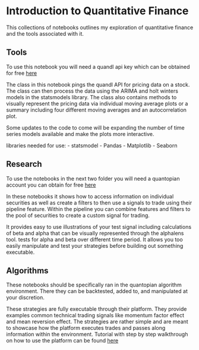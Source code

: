 # Introduction to Quantitative Finance

This collections of notebooks outlines my exploration of quantitative finance and the tools associated with it.


## Tools

To use this notebook you will need a quandl api key which can be obtained for free [here](https://www.quandle.com/)

The class in this notebook pings the quandl API for pricing data on a stock. The class can then process the data using the ARIMA and holt winters models in the statsmodels library. The class also contains methods to visually represent the pricing data via individual moving average plots or a summary including four different moving averages and an autocorrelation plot.

Some updates to the code to come will be expanding the number of time series models available and make the plots more interactive.

libraries needed for use:
    - statsmodel
    - Pandas
    - Matplotlib
    - Seaborn
 

## Research

To use the notebooks in the next two folder you will need a quantopian account you can obtain for free [here](https://www.quantopian.com/home)

In these notebooks it shows how to access information on individual securities as well as create a filters to then use a signals to trade using their pipeline feature. Within the pipeline you can combine features and filters to the pool of securities to create a custom signal for trading. 

It provides easy to use illustrations of your test signal including calculations of beta and alpha that can be visually represented through the alphalens tool. tests for alpha and beta over different time period. It allows you too easily manipulate and test your strategies before building out something executable.  


## Algorithms

These notebooks should be specifically ran in the quantopian algorithm environment. There they can be backtested, added to, and manipulated at your discretion. 

These strategies are fully executable through their platform. They provide examples common technical trading signals like momentum factor effect and mean reversion effect. The strategies are rather simple and are meant to showcase how the platform executes trades and passes along information within the environment. Tutorial with step by step walkthrough on how to use the platform can be found [here](https://www.quantopian.com/tutorials)
